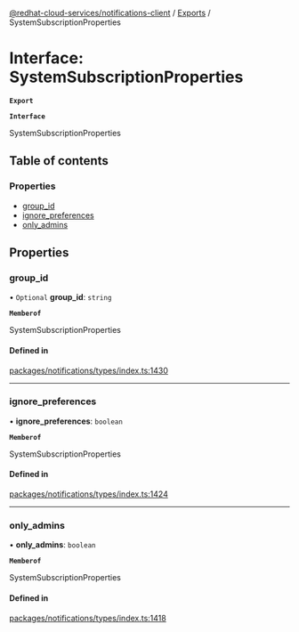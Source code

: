 [@redhat-cloud-services/notifications-client](../README.md) / [Exports](../modules.md) / SystemSubscriptionProperties

# Interface: SystemSubscriptionProperties

**`Export`**

**`Interface`**

SystemSubscriptionProperties

## Table of contents

### Properties

- [group\_id](SystemSubscriptionProperties.md#group_id)
- [ignore\_preferences](SystemSubscriptionProperties.md#ignore_preferences)
- [only\_admins](SystemSubscriptionProperties.md#only_admins)

## Properties

### group\_id

• `Optional` **group\_id**: `string`

**`Memberof`**

SystemSubscriptionProperties

#### Defined in

[packages/notifications/types/index.ts:1430](https://github.com/RedHatInsights/javascript-clients/blob/master/packages/notifications/types/index.ts#L1430)

___

### ignore\_preferences

• **ignore\_preferences**: `boolean`

**`Memberof`**

SystemSubscriptionProperties

#### Defined in

[packages/notifications/types/index.ts:1424](https://github.com/RedHatInsights/javascript-clients/blob/master/packages/notifications/types/index.ts#L1424)

___

### only\_admins

• **only\_admins**: `boolean`

**`Memberof`**

SystemSubscriptionProperties

#### Defined in

[packages/notifications/types/index.ts:1418](https://github.com/RedHatInsights/javascript-clients/blob/master/packages/notifications/types/index.ts#L1418)
